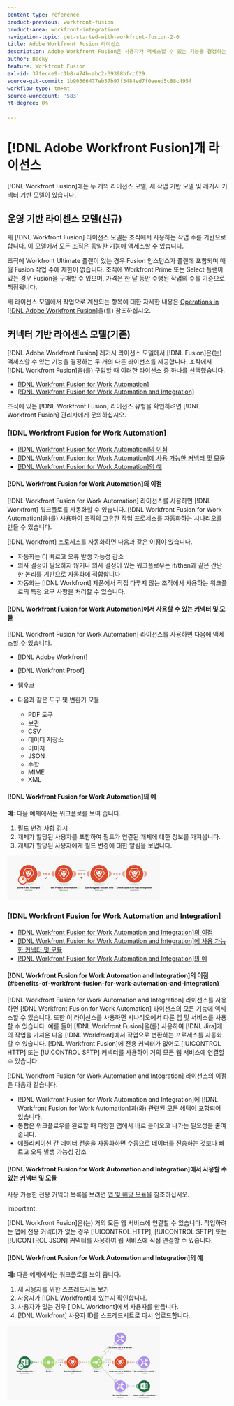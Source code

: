 ```yaml
---
content-type: reference
product-previous: workfront-fusion
product-area: workfront-integrations
navigation-topic: get-started-with-workfront-fusion-2-0
title: Adobe Workfront Fusion 라이선스
description: Adobe Workfront Fusion은 사용자가 액세스할 수 있는 기능을 결정하는 두 가지 서로 다른 라이선스를 제공합니다. 조직에서 Workfront Fusion을 구입할 때 이러한 라이선스 중 하나를 선택했습니다.
author: Becky
feature: Workfront Fusion
exl-id: 37fecce9-c1b8-474b-abc2-09398bfcc629
source-git-commit: 1b90566477eb57b97f3484ed7f0eeed5c88c495f
workflow-type: tm+mt
source-wordcount: '583'
ht-degree: 0%

---
```


# [!DNL Adobe Workfront Fusion]개 라이선스

[!DNL Workfront Fusion]에는 두 개의 라이선스 모델, 새 작업 기반 모델 및 레거시 커넥터 기반 모델이 있습니다.

## 운영 기반 라이센스 모델(신규)

새 [!DNL Workfront Fusion] 라이선스 모델은 조직에서 사용하는 작업 수를 기반으로 합니다. 이 모델에서 모든 조직은 동일한 기능에 액세스할 수 있습니다.

조직에 Workfront Ultimate 플랜이 있는 경우 Fusion 인스턴스가 플랜에 포함되며 매월 Fusion 작업 수에 제한이 없습니다. 조직에 Workfront Prime 또는 Select 플랜이 있는 경우 Fusion을 구매할 수 있으며, 가격은 한 달 동안 수행된 작업의 수를 기준으로 책정됩니다.

새 라이선스 모델에서 작업으로 계산되는 항목에 대한 자세한 내용은 [Operations in [!DNL Adobe Workfront Fusion]](/help/quicksilver/workfront-fusion/get-started/operations-in-workfront-fusion.md)을(를) 참조하십시오.

## 커넥터 기반 라이센스 모델(기존)

[!DNL Adobe Workfront Fusion] 레거시 라이선스 모델에서 [!DNL Fusion]은(는) 액세스할 수 있는 기능을 결정하는 두 개의 다른 라이선스를 제공합니다. 조직에서 [!DNL Workfront Fusion]을(를) 구입할 때 이러한 라이선스 중 하나를 선택했습니다.

* [[!DNL Workfront Fusion for Work Automation]](#workfront-fusion-for-work-automation)
* [[!DNL Workfront Fusion for Work Automation and Integration]](#workfront-fusion-for-work-automation-and-integration)

조직에 있는 [!DNL Workfront Fusion] 라이선스 유형을 확인하려면 [!DNL Workfront Fusion] 관리자에게 문의하십시오.

### [!DNL Workfront Fusion for Work Automation]

* [ [!DNL Workfront Fusion for Work Automation]의 이점](#benefits-of-workfront-fusion-for-work-automation)
* [ [!DNL Workfront Fusion for Work Automation]에 사용 가능한 커넥터 및 모듈](#connectors-and-modules-available-for-workfront-fusion-for-work-automation)
* [ [!DNL Workfront Fusion for Work Automation]의 예](#example-of-workfront-fusion-for-work-automation)

#### [!DNL Workfront Fusion for Work Automation]의 이점

[!DNL Workfront Fusion for Work Automation] 라이선스를 사용하면 [!DNL Workfront] 워크플로를 자동화할 수 있습니다. [!DNL Workfront Fusion for Work Automation]을(를) 사용하여 조직의 고유한 작업 프로세스를 자동화하는 시나리오를 만들 수 있습니다.

[!DNL Workfront] 프로세스를 자동화하면 다음과 같은 이점이 있습니다.

* 자동화는 더 빠르고 오류 발생 가능성 감소
* 의사 결정이 필요하지 않거나 의사 결정이 있는 워크플로우는 if/then과 같은 간단한 논리를 기반으로 자동화에 적합합니다
* 자동화는 [!DNL Workfront] 제품에서 직접 다루지 않는 조직에서 사용하는 워크플로의 특정 요구 사항을 처리할 수 있습니다.

#### [!DNL Workfront Fusion for Work Automation]에서 사용할 수 있는 커넥터 및 모듈

[!DNL Workfront Fusion for Work Automation] 라이선스를 사용하면 다음에 액세스할 수 있습니다.

* [!DNL Adobe Workfront]
* [!DNL Workfront Proof]
* 웹후크
* 다음과 같은 도구 및 변환기 모듈

   * PDF 도구
   * 보관
   * CSV
   * 데이터 저장소
   * 이미지
   * JSON
   * 수학
   * MIME
   * XML

#### [!DNL Workfront Fusion for Work Automation]의 예

**예:** 다음 예제에서는 워크플로를 보여 줍니다.

1. 필드 변경 사항 감시
1. 개체가 할당된 사용자를 포함하여 필드가 연결된 개체에 대한 정보를 가져옵니다.
1. 개체가 할당된 사용자에게 필드 변경에 대한 알림을 보냅니다.

![](assets/fusion-template-example-350x102.png)

### [!DNL Workfront Fusion for Work Automation and Integration]

* [ [!DNL Workfront Fusion for Work Automation and Integration]의 이점](#benefits-of-workfront-fusion-for-work-automation-and-integration)
* [ [!DNL Workfront Fusion for Work Automation and Integration]에 사용 가능한 커넥터 및 모듈](#connectors-and-modules-available-for-workfront-fusion-for-work-automation-and-integration)
* [ [!DNL Workfront Fusion for Work Automation and Integration]의 예](#example-of-workfront-fusion-for-work-automation-and-integration)

#### [!DNL Workfront Fusion for Work Automation and Integration]의 이점 {#benefits-of-workfront-fusion-for-work-automation-and-integration}

[!DNL Workfront Fusion for Work Automation and Integration] 라이선스를 사용하면 [!DNL Workfront Fusion for Work Automation] 라이선스의 모든 기능에 액세스할 수 있습니다. 또한 이 라이선스를 사용하면 시나리오에서 다른 앱 및 서비스를 사용할 수 있습니다. 예를 들어 [!DNL Workfront Fusion]을(를) 사용하여 [!DNL Jira]개의 작업을 가져온 다음 [!DNL Workfront]에서 작업으로 변환하는 프로세스를 자동화할 수 있습니다. [!DNL Workfront Fusion]에 전용 커넥터가 없어도 [!UICONTROL HTTP] 또는 [!UICONTROL SFTP] 커넥터를 사용하여 거의 모든 웹 서비스에 연결할 수 있습니다.

[!DNL Workfront Fusion for Work Automation and Integration] 라이선스의 이점은 다음과 같습니다.

* [!DNL Workfront Fusion for Work Automation and Integration]에 [!DNL Workfront Fusion for Work Automation]과(와) 관련된 모든 혜택이 포함되어 있습니다.
* 통합은 워크플로우를 완료할 때 다양한 앱에서 바로 들어오고 나가는 필요성을 줄여 줍니다.
* 애플리케이션 간 데이터 전송을 자동화하면 수동으로 데이터를 전송하는 것보다 빠르고 오류 발생 가능성 감소

#### [!DNL Workfront Fusion for Work Automation and Integration]에서 사용할 수 있는 커넥터 및 모듈

사용 가능한 전용 커넥터 목록을 보려면 [앱 및 해당 모듈](../../workfront-fusion/apps-and-their-modules/apps-and-their-modules.md)을 참조하십시오.

>[!IMPORTANT]
>
>[!DNL Workfront Fusion]은(는) 거의 모든 웹 서비스에 연결할 수 있습니다. 작업하려는 앱에 전용 커넥터가 없는 경우 [!UICONTROL HTTP], [!UICONTROL SFTP] 또는 [!UICONTROL JSON] 커넥터를 사용하여 웹 서비스에 직접 연결할 수 있습니다.

#### [!DNL Workfront Fusion for Work Automation and Integration]의 예

**예:** 다음 예제에서는 워크플로를 보여 줍니다.

1. 새 사용자를 위한 스프레드시트 보기
1. 사용자가 [!DNL Workfront]에 있는지 확인합니다.
1. 사용자가 없는 경우 [!DNL Workfront]에서 사용자를 만듭니다.
1. [!DNL Workfront] 사용자 ID를 스프레드시트로 다시 업로드합니다.

![](assets/fusion-integration-example--350x171.png)
